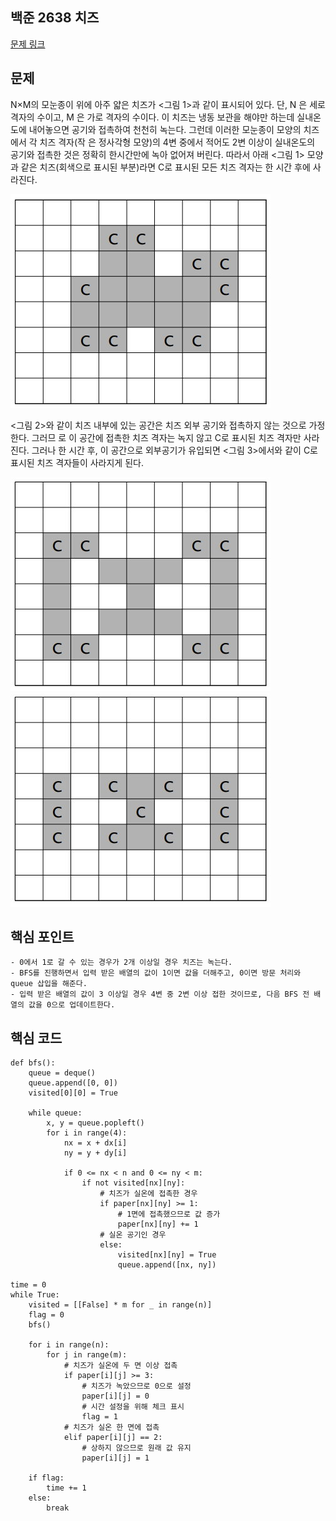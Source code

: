 ## 백준 2638 치즈
[문제 링크](https://www.acmicpc.net/problem/2638)

## 문제
N×M의 모눈종이 위에 아주 얇은 치즈가 <그림 1>과 같이 표시되어 있다. 단, N 은 세로 격자의 수이고, M 은 가로 격자의 수이다. 이 치즈는 냉동 보관을 해야만 하는데 실내온도에 내어놓으면 공기와 접촉하여 천천히 녹는다. 그런데 이러한 모눈종이 모양의 치즈에서 각 치즈 격자(작 은 정사각형 모양)의 4변 중에서 적어도 2변 이상이 실내온도의 공기와 접촉한 것은 정확히 한시간만에 녹아 없어져 버린다. 따라서 아래 <그림 1> 모양과 같은 치즈(회색으로 표시된 부분)라면 C로 표시된 모든 치즈 격자는 한 시간 후에 사라진다.  

![그림 1](./%EA%B7%B8%EB%A6%BC1.jpg)

<그림 2>와 같이 치즈 내부에 있는 공간은 치즈 외부 공기와 접촉하지 않는 것으로 가정한다. 그러므 로 이 공간에 접촉한 치즈 격자는 녹지 않고 C로 표시된 치즈 격자만 사라진다. 그러나 한 시간 후, 이 공간으로 외부공기가 유입되면 <그림 3>에서와 같이 C로 표시된 치즈 격자들이 사라지게 된다.

![그림 2](./%EA%B7%B8%EB%A6%BC2.jpg)
![그림 3](./%EA%B7%B8%EB%A6%BC3.jpg)

## 핵심 포인트
```
- 0에서 1로 갈 수 있는 경우가 2개 이상일 경우 치즈는 녹는다.
- BFS를 진행하면서 입력 받은 배열의 값이 1이면 값을 더해주고, 0이면 방문 처리와 queue 삽입을 해준다.
- 입력 받은 배열의 값이 3 이상일 경우 4변 중 2변 이상 접한 것이므로, 다음 BFS 전 배열의 값을 0으로 업데이트한다.
```

## 핵심 코드
```
def bfs():
    queue = deque()
    queue.append([0, 0])
    visited[0][0] = True

    while queue:
        x, y = queue.popleft()
        for i in range(4):
            nx = x + dx[i]
            ny = y + dy[i]

            if 0 <= nx < n and 0 <= ny < m:
                if not visited[nx][ny]:
                    # 치즈가 실온에 접촉한 경우
                    if paper[nx][ny] >= 1:
                        # 1면에 접촉했으므로 값 증가
                        paper[nx][ny] += 1
                    # 실온 공기인 경우
                    else:
                        visited[nx][ny] = True
                        queue.append([nx, ny])

time = 0
while True:
    visited = [[False] * m for _ in range(n)]
    flag = 0
    bfs()

    for i in range(n):
        for j in range(m):
            # 치즈가 실온에 두 면 이상 접촉
            if paper[i][j] >= 3:
                # 치즈가 녹았으므로 0으로 설정
                paper[i][j] = 0
                # 시간 설정을 위해 체크 표시
                flag = 1
            # 치즈가 실온 한 면에 접촉
            elif paper[i][j] == 2:
                # 상하지 않으므로 원래 값 유지
                paper[i][j] = 1

    if flag:
        time += 1
    else:
        break
```
